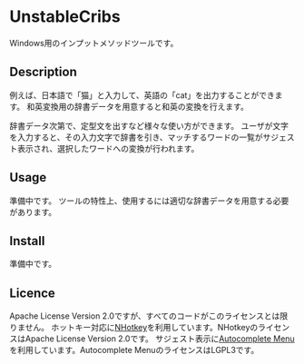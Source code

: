 # UnstableCribs

Windows用のインプットメソッドツールです。

## Description

例えば、日本語で「猫」と入力して、英語の「cat」を出力することができます。 
和英変換用の辞書データを用意すると和英の変換を行えます。 
 
辞書データ次第で、定型文を出すなど様々な使い方ができます。 
ユーザが文字を入力すると、その入力文字で辞書を引き、マッチするワードの一覧がサジェスト表示され、選択したワードへの変換が行われます。

## Usage

準備中です。 
ツールの特性上、使用するには適切な辞書データを用意する必要があります。

## Install

準備中です。

## Licence

Apache License Version 2.0ですが、すべてのコードがこのライセンスとは限りません。 
ホットキー対応に[NHotkey](https://github.com/thomaslevesque/NHotkey)を利用しています。NHotkeyのライセンスはApache License Version 2.0です。 
サジェスト表示に[Autocomplete Menu](http://www.codeproject.com/Articles/365974/Autocomplete-Menu)を利用しています。Autocomplete MenuのライセンスはLGPL3です。

